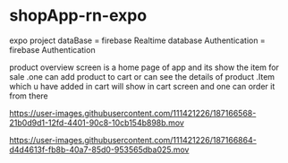 # shopApp-rn-expo
expo project 
dataBase = firebase Realtime database
Authentication = firebase Authentication

product overview screen is a home page of app and its show the item for sale .one can add product to cart or can see the details of product .Item  which u have added in cart will show in cart screen and one can order it from there 

https://user-images.githubusercontent.com/111421226/187166568-21b0d9d1-12fd-4401-90c8-10cb154b898b.mov



https://user-images.githubusercontent.com/111421226/187166864-d4d4613f-fb8b-40a7-85d0-953565dba025.mov

